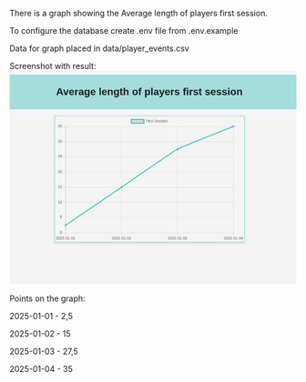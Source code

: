 There is a graph showing the Average length of players first session.

To configure the database create .env file from .env.example

Data for graph placed in data/player_events.csv

Screenshot with result: ![result_screenshot.png](media/result_screenshot.png)

Points on the graph:

2025-01-01 - 2,5

2025-01-02 - 15

2025-01-03 - 27,5

2025-01-04 - 35